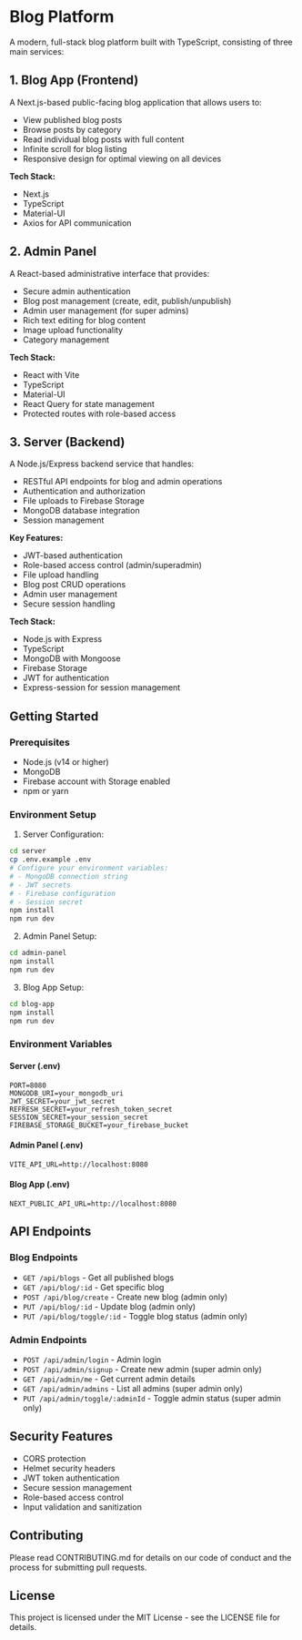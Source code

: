 # Blog Platform

A modern, full-stack blog platform built with TypeScript, consisting of three main services:

## 1. Blog App (Frontend)

A Next.js-based public-facing blog application that allows users to:

- View published blog posts
- Browse posts by category
- Read individual blog posts with full content
- Infinite scroll for blog listing
- Responsive design for optimal viewing on all devices

**Tech Stack:**

- Next.js
- TypeScript
- Material-UI
- Axios for API communication

## 2. Admin Panel

A React-based administrative interface that provides:

- Secure admin authentication
- Blog post management (create, edit, publish/unpublish)
- Admin user management (for super admins)
- Rich text editing for blog content
- Image upload functionality
- Category management

**Tech Stack:**

- React with Vite
- TypeScript
- Material-UI
- React Query for state management
- Protected routes with role-based access

## 3. Server (Backend)

A Node.js/Express backend service that handles:

- RESTful API endpoints for blog and admin operations
- Authentication and authorization
- File uploads to Firebase Storage
- MongoDB database integration
- Session management

**Key Features:**

- JWT-based authentication
- Role-based access control (admin/superadmin)
- File upload handling
- Blog post CRUD operations
- Admin user management
- Secure session handling

**Tech Stack:**

- Node.js with Express
- TypeScript
- MongoDB with Mongoose
- Firebase Storage
- JWT for authentication
- Express-session for session management

## Getting Started

### Prerequisites

- Node.js (v14 or higher)
- MongoDB
- Firebase account with Storage enabled
- npm or yarn

### Environment Setup

1. Server Configuration:

```bash
cd server
cp .env.example .env
# Configure your environment variables:
# - MongoDB connection string
# - JWT secrets
# - Firebase configuration
# - Session secret
npm install
npm run dev
```

2. Admin Panel Setup:

```bash
cd admin-panel
npm install
npm run dev
```

3. Blog App Setup:

```bash
cd blog-app
npm install
npm run dev
```

### Environment Variables

#### Server (.env)

```
PORT=8080
MONGODB_URI=your_mongodb_uri
JWT_SECRET=your_jwt_secret
REFRESH_SECRET=your_refresh_token_secret
SESSION_SECRET=your_session_secret
FIREBASE_STORAGE_BUCKET=your_firebase_bucket
```

#### Admin Panel (.env)

```
VITE_API_URL=http://localhost:8080
```

#### Blog App (.env)

```
NEXT_PUBLIC_API_URL=http://localhost:8080
```

## API Endpoints

### Blog Endpoints

- `GET /api/blogs` - Get all published blogs
- `GET /api/blog/:id` - Get specific blog
- `POST /api/blog/create` - Create new blog (admin only)
- `PUT /api/blog/:id` - Update blog (admin only)
- `PUT /api/blog/toggle/:id` - Toggle blog status (admin only)

### Admin Endpoints

- `POST /api/admin/login` - Admin login
- `POST /api/admin/signup` - Create new admin (super admin only)
- `GET /api/admin/me` - Get current admin details
- `GET /api/admin/admins` - List all admins (super admin only)
- `PUT /api/admin/toggle/:adminId` - Toggle admin status (super admin only)

## Security Features

- CORS protection
- Helmet security headers
- JWT token authentication
- Secure session management
- Role-based access control
- Input validation and sanitization

## Contributing

Please read CONTRIBUTING.md for details on our code of conduct and the process for submitting pull requests.

## License

This project is licensed under the MIT License - see the LICENSE file for details.
